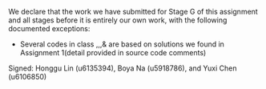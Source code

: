 We declare that the work we have submitted for Stage G of this assignment and all stages before it is entirely our own work, with the following documented exceptions:

* Several codes in class <Board>,<Viewer>,<LinkGame>,<Piece>&<Unit> are based on solutions we found in Assignment 1(detail provided in source code comments)


Signed: Honggu Lin (u6135394), Boya Na (u5918786), and Yuxi Chen (u6106850)
